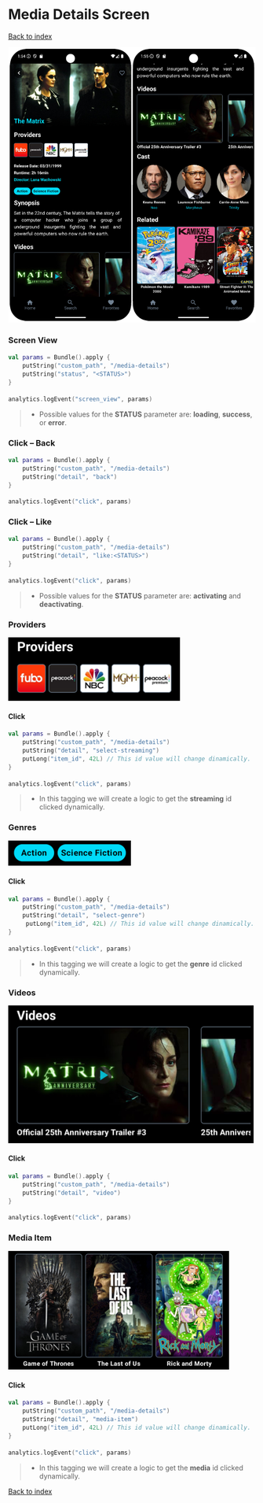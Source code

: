 # Media Details Screen

[Back to index](index.md)

<img src="img/media_details/screen.png" style="width:600px;" />

### Screen View

```kotlin
val params = Bundle().apply {
    putString("custom_path", "/media-details")
    putString("status", "<STATUS>") 
}

analytics.logEvent("screen_view", params)
```
> - Possible values for the **STATUS** parameter are: **loading**, **success**, or **error**.


### Click – Back

```kotlin
val params = Bundle().apply {
    putString("custom_path", "/media-details")
    putString("detail", "back")
}

analytics.logEvent("click", params)
```

### Click – Like

```kotlin
val params = Bundle().apply {
    putString("custom_path", "/media-details")
    putString("detail", "like:<STATUS>")
}

analytics.logEvent("click", params)
```

> - Possible values for the **STATUS** parameter are: **activating** and **deactivating**.


### Providers

<img src="img/media_details/providers.png" style="width:350px;" />

#### Click 
```kotlin
val params = Bundle().apply {
    putString("custom_path", "/media-details")
    putString("detail", "select-streaming")
    putLong("item_id", 42L) // This id value will change dinamically.
}

analytics.logEvent("click", params)
```
> - In this tagging we will create a logic to get the **streaming** id clicked dynamically.

### Genres

<img src="img/media_details/genres.png" style="width:250px;" />

#### Click 
```kotlin
val params = Bundle().apply {
    putString("custom_path", "/media-details")
    putString("detail", "select-genre")
     putLong("item_id", 42L) // This id value will change dinamically.
}

analytics.logEvent("click", params)
```
> - In this tagging we will create a logic to get the **genre** id clicked dynamically.


### Videos

<img src="img/media_details/videos.png" style="width:500px;" />

#### Click 
```kotlin
val params = Bundle().apply {
    putString("custom_path", "/media-details")
    putString("detail", "video")
}

analytics.logEvent("click", params)
```


### Media Item

<img src="img/media_item.png" style="width:450px;" />

#### Click

```kotlin
val params = Bundle().apply {
    putString("custom_path", "/media-details")
    putString("detail", "media-item")
    putLong("item_id", 42L) // This id value will change dinamically.
}

analytics.logEvent("click", params)
```

> - In this tagging we will create a logic to get the **media** id clicked dynamically.

[Back to index](index.md)
